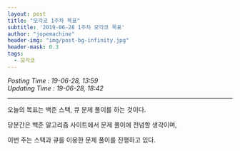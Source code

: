 ```yaml
---
layout: post
title: "모각코 1주차 목표"
subtitle: '2019-06-28 1주차 모각코 목표'
author: "jopemachine"
header-img: "img/post-bg-infinity.jpg"
header-mask: 0.3
tags:
  - 모각코
---
```


<i>Posting Time : 19-06-28, 13:59</i><br>
<i>Updating Time : 19-06-28, 18:42</i>

---

오늘의 목표는 백준 스택, 큐 문제 풀이를 하는 것이다. 

당분간은 백준 알고리즘 사이트에서 문제 풀이에 전념할 생각이며,

이번 주는 스택과 큐를 이용한 문제 풀이를 진행하고 있다.




